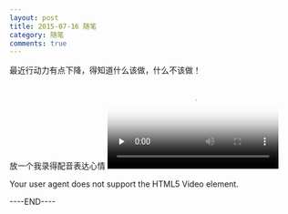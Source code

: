 ```yaml
---
layout: post
title: 2015-07-16 随笔
category: 随笔
comments: true
---
```


最近行动力有点下降，得知道什么该做，什么不该做！

放一个我录得配音表达心情
<video id="video" controls="" preload="none" poster="http://media.w3.org/2010/05/sintel/poster.png">
      <source id="mp4" src="http://113.107.112.155/cdn.qupeiyin.cn/2015-07-15/1436933710468321313.mp4" type="video/mp4">
      <!-- <source id="webm" src="http://media.w3.org/2010/05/sintel/trailer.webm" type="video/webm">
      <source id="ogv" src="http://media.w3.org/2010/05/sintel/trailer.ogv" type="video/ogg"> -->
      <p>Your user agent does not support the HTML5 Video element.</p>
    </video>

----END----


